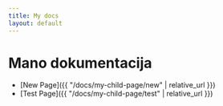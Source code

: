 ```yaml
---
title: My docs
layout: default
---
```

# Mano dokumentacija
- [New Page]({{ "/docs/my-child-page/new" | relative_url }})
- [Test Page]({{ "/docs/my-child-page/test" | relative_url }})